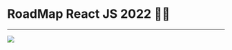 # RoadMap React JS 2022 👨‍💻
---

![](https://res.cloudinary.com/practicaldev/image/fetch/s--euHRE9Fb--/c_limit%2Cf_auto%2Cfl_progressive%2Cq_auto%2Cw_880/https://dev-to-uploads.s3.amazonaws.com/uploads/articles/3exkakb8xol72rpah4z1.png)